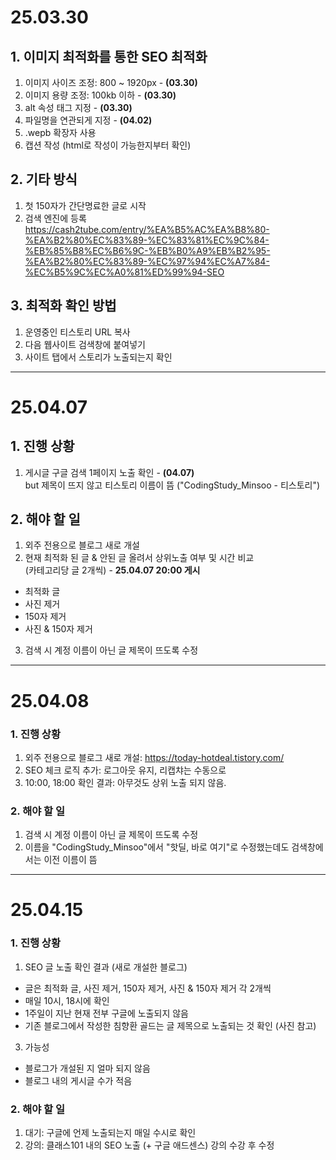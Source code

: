 # 25.03.30

## 1. 이미지 최적화를 통한 SEO 최적화
1. 이미지 사이즈 조정: 800 ~ 1920px - **(03.30)**
2. 이미지 용량 조정: 100kb 이하 - **(03.30)**
3. alt 속성 태그 지정 - **(03.30)**
4. 파일명을 연관되게 지정 - **(04.02)**
5. .wepb 확장자 사용
6. 캡션 작성 (html로 작성이 가능한지부터 확인)

## 2. 기타 방식
1. 첫 150자가 간단명료한 글로 시작
2. 검색 엔진에 등록  
https://cash2tube.com/entry/%EA%B5%AC%EA%B8%80-%EA%B2%80%EC%83%89-%EC%83%81%EC%9C%84-%EB%85%B8%EC%B6%9C-%EB%B0%A9%EB%B2%95-%EA%B2%80%EC%83%89-%EC%97%94%EC%A7%84-%EC%B5%9C%EC%A0%81%ED%99%94-SEO

## 3. 최적화 확인 방법
1. 운영중인 티스토리 URL 복사
2. 다음 웹사이트 검색창에 붙여넣기
3. 사이트 탭에서 스토리가 노출되는지 확인
***
# 25.04.07
## 1. 진행 상황
1. 게시글 구글 검색 1페이지 노출 확인 - **(04.07)**  
but 제목이 뜨지 않고 티스토리 이름이 뜸 ("CodingStudy_Minsoo - 티스토리")

## 2. 해야 할 일
1. 외주 전용으로 블로그 새로 개설
2. 현재 최적화 된 글 & 안된 글 올려서 상위노출 여부 및 시간 비교  
   (카테고리당 글 2개씩) - **25.04.07 20:00 게시**
- 최적화 글
- 사진 제거
- 150자 제거
- 사진 & 150자 제거
3. 검색 시 계정 이름이 아닌 글 제목이 뜨도록 수정
***
# 25.04.08
### 1. 진행 상황
1. 외주 전용으로 블로그 새로 개설: https://today-hotdeal.tistory.com/
2. SEO 체크 로직 추가: 로그아웃 유지, 리캡챠는 수동으로
3. 10:00, 18:00 확인 결과: 아무것도 상위 노출 되지 않음.
### 2. 해야 할 일
1. 검색 시 계정 이름이 아닌 글 제목이 뜨도록 수정
2. 이름을 "CodingStudy_Minsoo"에서 "핫딜, 바로 여기"로 수정했는데도 검색창에서는 이전 이름이 뜸
***
# 25.04.15
### 1. 진행 상황
1. SEO 글 노출 확인 결과 (새로 개설한 블로그)
- 글은 최적화 글, 사진 제거, 150자 제거, 사진 & 150자 제거 각 2개씩
- 매일 10시, 18시에 확인
- 1주일이 지난 현재 전부 구글에 노출되지 않음
- 기존 블로그에서 작성한 침향환 골드는 글 제목으로 노출되는 것 확인 (사진 참고)
3. 가능성
- 블로그가 개설된 지 얼마 되지 않음
- 블로그 내의 게시글 수가 적음

### 2. 해야 할 일
1. 대기: 구글에 언제 노출되는지 매일 수시로 확인
2. 강의: 클래스101 내의 SEO 노출 (+ 구글 애드센스) 강의 수강 후 수정